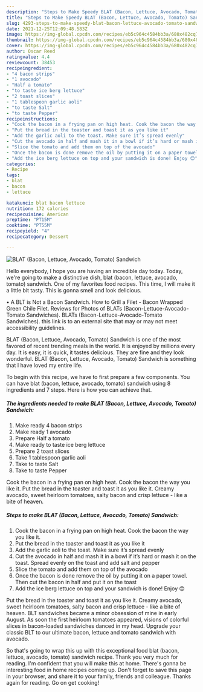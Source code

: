 ```yaml
---
description: "Steps to Make Speedy BLAT (Bacon, Lettuce, Avocado, Tomato) Sandwich"
title: "Steps to Make Speedy BLAT (Bacon, Lettuce, Avocado, Tomato) Sandwich"
slug: 4293-steps-to-make-speedy-blat-bacon-lettuce-avocado-tomato-sandwich
date: 2021-12-25T12:09:48.583Z
image: https://img-global.cpcdn.com/recipes/eb5c964c4584bb3a/680x482cq70/blat-bacon-lettuce-avocado-tomato-sandwich-recipe-main-photo.jpg
thumbnail: https://img-global.cpcdn.com/recipes/eb5c964c4584bb3a/680x482cq70/blat-bacon-lettuce-avocado-tomato-sandwich-recipe-main-photo.jpg
cover: https://img-global.cpcdn.com/recipes/eb5c964c4584bb3a/680x482cq70/blat-bacon-lettuce-avocado-tomato-sandwich-recipe-main-photo.jpg
author: Oscar Reed
ratingvalue: 4.4
reviewcount: 38453
recipeingredient:
- "4 bacon strips"
- "1 avocado"
- "Half a tomato"
- "to taste ice berg lettuce"
- "2 toast slices"
- "1 tablespoon garlic aoli"
- "to taste Salt"
- "to taste Pepper"
recipeinstructions:
- "Cook the bacon in a frying pan on high heat. Cook the bacon the way you like it."
- "Put the bread in the toaster and toast it as you like it"
- "Add the garlic aoli to the toast. Make sure it’s spread evenly"
- "Cut the avocado in half and mash it in a bowl if it’s hard or mash it on the toast. Spread evenly on the toast and add salt and pepper"
- "Slice the tomato and add them on top of the avocado"
- "Once the bacon is done remove the oil by putting it on a paper towel. Then cut the bacon in half and put it on the toast"
- "Add the ice berg lettuce on top and your sandwich is done! Enjoy 😊"
categories:
- Recipe
tags:
- blat
- bacon
- lettuce

katakunci: blat bacon lettuce 
nutrition: 172 calories
recipecuisine: American
preptime: "PT15M"
cooktime: "PT55M"
recipeyield: "4"
recipecategory: Dessert

---
```



![BLAT (Bacon, Lettuce, Avocado, Tomato) Sandwich](https://img-global.cpcdn.com/recipes/eb5c964c4584bb3a/680x482cq70/blat-bacon-lettuce-avocado-tomato-sandwich-recipe-main-photo.jpg)

Hello everybody, I hope you are having an incredible day today. Today, we're going to make a distinctive dish, blat (bacon, lettuce, avocado, tomato) sandwich. One of my favorites food recipes. This time, I will make it a little bit tasty. This is gonna smell and look delicious.

• A BLT is Not a Bacon Sandwich. How to Grill a Filet - Bacon Wrapped Green Chile Filet. Reviews for Photos of BLATs (Bacon-Lettuce-Avocado-Tomato Sandwiches). BLATs (Bacon-Lettuce-Avocado-Tomato Sandwiches). this link is to an external site that may or may not meet accessibility guidelines.

BLAT (Bacon, Lettuce, Avocado, Tomato) Sandwich is one of the most favored of recent trending meals in the world. It is enjoyed by millions every day. It is easy, it is quick, it tastes delicious. They are fine and they look wonderful. BLAT (Bacon, Lettuce, Avocado, Tomato) Sandwich is something that I have loved my entire life.


To begin with this recipe, we have to first prepare a few components. You can have blat (bacon, lettuce, avocado, tomato) sandwich using 8 ingredients and 7 steps. Here is how you can achieve that.

<!--inarticleads1-->

##### The ingredients needed to make BLAT (Bacon, Lettuce, Avocado, Tomato) Sandwich:

1. Make ready 4 bacon strips
1. Make ready 1 avocado
1. Prepare Half a tomato
1. Make ready to taste ice berg lettuce
1. Prepare 2 toast slices
1. Take 1 tablespoon garlic aoli
1. Take to taste Salt
1. Take to taste Pepper


Cook the bacon in a frying pan on high heat. Cook the bacon the way you like it. Put the bread in the toaster and toast it as you like it. Creamy avocado, sweet heirloom tomatoes, salty bacon and crisp lettuce - like a bite of heaven. 

<!--inarticleads2-->

##### Steps to make BLAT (Bacon, Lettuce, Avocado, Tomato) Sandwich:

1. Cook the bacon in a frying pan on high heat. Cook the bacon the way you like it.
1. Put the bread in the toaster and toast it as you like it
1. Add the garlic aoli to the toast. Make sure it’s spread evenly
1. Cut the avocado in half and mash it in a bowl if it’s hard or mash it on the toast. Spread evenly on the toast and add salt and pepper
1. Slice the tomato and add them on top of the avocado
1. Once the bacon is done remove the oil by putting it on a paper towel. Then cut the bacon in half and put it on the toast
1. Add the ice berg lettuce on top and your sandwich is done! Enjoy 😊


Put the bread in the toaster and toast it as you like it. Creamy avocado, sweet heirloom tomatoes, salty bacon and crisp lettuce - like a bite of heaven. BLT sandwiches became a minor obsession of mine in early August. As soon the first heirloom tomatoes appeared, visions of colorful slices in bacon-loaded sandwiches danced in my head. Upgrade your classic BLT to our ultimate bacon, lettuce and tomato sandwich with avocado. 

So that's going to wrap this up with this exceptional food blat (bacon, lettuce, avocado, tomato) sandwich recipe. Thank you very much for reading. I'm confident that you will make this at home. There's gonna be interesting food in home recipes coming up. Don't forget to save this page in your browser, and share it to your family, friends and colleague. Thanks again for reading. Go on get cooking!
